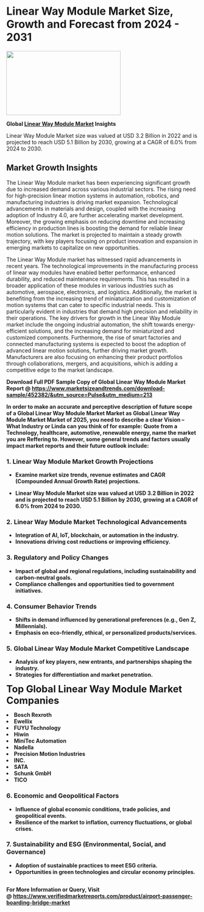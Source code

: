 <H1>Linear Way Module Market Size, Growth and Forecast from 2024 - 2031</H1><img class="aligncenter size-medium wp-image-584254" src="https://thirdeyenews.in/wp-content/uploads/2024/09/Global-Market-Research-300x168.jpeg" alt="" width="300" height="168" /><p><strong>Global&nbsp;<a href="https://www.marketsizeandtrends.com/download-sample/452382/&amp;utm_source=Pulse&amp;utm_medium=213">Linear Way Module Market</a> Insights</strong></p><p>Linear Way Module Market size was valued at USD 3.2 Billion in 2022 and is projected to reach USD 5.1 Billion by 2030, growing at a CAGR of 6.0% from 2024 to 2030.</p><p><h2>Market Growth Insights</h2> <p>The Linear Way Module market has been experiencing significant growth due to increased demand across various industrial sectors. The rising need for high-precision linear motion systems in automation, robotics, and manufacturing industries is driving market expansion. Technological advancements in materials and design, coupled with the increasing adoption of Industry 4.0, are further accelerating market development. Moreover, the growing emphasis on reducing downtime and increasing efficiency in production lines is boosting the demand for reliable linear motion solutions. The market is projected to maintain a steady growth trajectory, with key players focusing on product innovation and expansion in emerging markets to capitalize on new opportunities.</p> <p><strong></strong></p> <p>The Linear Way Module market has witnessed rapid advancements in recent years. The technological improvements in the manufacturing process of linear way modules have enabled better performance, enhanced durability, and reduced maintenance requirements. This has resulted in a broader application of these modules in various industries such as automotive, aerospace, electronics, and logistics. Additionally, the market is benefiting from the increasing trend of miniaturization and customization of motion systems that can cater to specific industrial needs. This is particularly evident in industries that demand high precision and reliability in their operations. The key drivers for growth in the Linear Way Module market include the ongoing industrial automation, the shift towards energy-efficient solutions, and the increasing demand for miniaturized and customized components. Furthermore, the rise of smart factories and connected manufacturing systems is expected to boost the adoption of advanced linear motion solutions, further driving market growth. Manufacturers are also focusing on enhancing their product portfolios through collaborations, mergers, and acquisitions, which is adding a competitive edge to the market landscape.</p> <p><strong></p><p><span class=""><strong>Download Full PDF Sample Copy of Global Linear Way Module Market Report</strong> @ <a href="https://www.marketsizeandtrends.com/download-sample/452382/&amp;utm_source=Pulse&amp;utm_medium=213" target="_blank">https://www.marketsizeandtrends.com/download-sample/452382/&amp;utm_source=Pulse&amp;utm_medium=213</a></span></p><p>In order to make an accurate and perceptive description of future scope of a Global&nbsp;Linear Way Module Market Market as Global&nbsp;Linear Way Module Market Market of 2025, you need to describe a clear Vision &ndash; What Industry or Linda can you think of for example: Quote from a Technology, healthcare, automotive, renewable energy, name the market you are Reffering to. However, some general trends and factors usually impact market reports and their future outlook include:</p><h3>1.&nbsp;<strong>Linear Way Module Market Growth Projections</strong></h3><ul><li>Examine market size trends, revenue estimates and CAGR (Compounded Annual Growth Rate) projections.</li><li><p>Linear Way Module Market size was valued at USD 3.2 Billion in 2022 and is projected to reach USD 5.1 Billion by 2030, growing at a CAGR of 6.0% from 2024 to 2030.</p></li></ul><h3>2.&nbsp;<strong>Linear Way Module Market Technological Advancements</strong></h3><ul><li>Integration of AI, IoT, blockchain, or automation in the industry.</li><li>Innovations driving cost reductions or improving efficiency.</li></ul><h3>3.&nbsp;<strong>Regulatory and Policy Changes</strong></h3><ul><li>Impact of global and regional regulations, including sustainability and carbon-neutral goals.</li><li>Compliance challenges and opportunities tied to government initiatives.</li></ul><h3>4.&nbsp;<strong>Consumer Behavior Trends</strong></h3><ul><li>Shifts in demand influenced by generational preferences (e.g., Gen Z, Millennials).</li><li>Emphasis on eco-friendly, ethical, or personalized products/services.</li></ul><h3>5.&nbsp;<strong>Global Linear Way Module Market Competitive Landscape</strong></h3><ul><li>Analysis of key players, new entrants, and partnerships shaping the industry.</li><li>Strategies for differentiation and market penetration.</li></ul><p data-pm-slice="1 1 []"><span style="color: inherit; font-family: inherit; font-size: 25px;">Top Global Linear Way Module Market Companies</span></p><div class="" data-test-id=""><p><li>Bosch Rexroth</li><li> Ewellix</li><li> FUYU Technology</li><li> Hiwin</li><li> MiniTec Automation</li><li> Nadella</li><li> Precision Motion Industries</li><li> INC.</li><li> SATA</li><li> Schunk GmbH</li><li> TICO</li></p></div><h3>6.&nbsp;<strong>Economic and Geopolitical Factors</strong></h3><ul><li>Influence of global economic conditions, trade policies, and geopolitical events.</li><li>Resilience of the market to inflation, currency fluctuations, or global crises.</li></ul><h3>7.&nbsp;<strong>Sustainability and ESG (Environmental, Social, and Governance)</strong></h3><ul><li>Adoption of sustainable practices to meet ESG criteria.</li><li>Opportunities in green technologies and circular economy principles.</li></ul><h2><strong style="font-size: 14px;">For More Information or Query, Visit @&nbsp;</strong><a style="background-color: #ffffff; font-size: 14px;" href="https://www.marketsizeandtrends.com/report/linear-way-module-market/" target="_blank">https://www.verifiedmarketreports.com/product/airport-passenger-boarding-bridge-market</a></h2>
